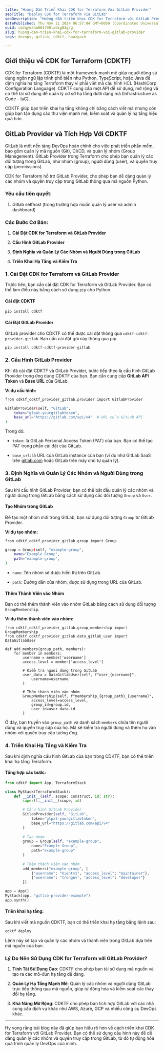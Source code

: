 ```yaml
---
title: "Hướng Dẫn Triển Khai CDK for Terraform Với GitLab Provider"
seoTitle: "Deploy CDK for Terraform via GitLab"
seoDescription: "Hướng dẫn triển khai CDK for Terraform với GitLab Provider để quản lý hiệu quả đối tượng và quyền truy cập trong GitLab"
datePublished: Thu Nov 21 2024 06:57:04 GMT+0000 (Coordinated Universal Time)
cuid: cm3qymaho001708ladig03grg
slug: huong-dan-trien-khai-cdk-for-terraform-voi-gitlab-provider
tags: devops, gitlab, cdktf, hoazgazh

---
```


## Giới thiệu về CDK for Terraform (CDKTF)

CDK for Terraform (CDKTF) là một framework mạnh mẽ giúp người dùng sử dụng ngôn ngữ lập trình phổ biến như Python, TypeScript, hoặc Java để định nghĩa hạ tầng Terraform thay vì phải viết mã cấu hình HCL (HashiCorp Configuration Language). CDKTF cung cấp một API dễ sử dụng, mở rộng và có thể tái sử dụng để quản lý cơ sở hạ tầng dưới dạng mã (Infrastructure as Code – IaC).

CDKTF giúp bạn triển khai hạ tầng không chỉ bằng cách viết mã nhưng còn giúp bạn tận dụng các thư viện mạnh mẽ, kiểm soát và quản lý hạ tầng hiệu quả hơn.

## GitLab Provider và Tích Hợp Với CDKTF

GitLab là một nền tảng DevOps hoàn chỉnh cho việc phát triển phần mềm, bao gồm quản lý mã nguồn (Git), CI/CD, và quản lý nhóm (Group Management). GitLab Provider trong Terraform cho phép bạn quản lý các đối tượng trong GitLab, như nhóm (group), người dùng (user), và quyền truy cập (permissions).

CDK for Terraform hỗ trợ GitLab Provider, cho phép bạn dễ dàng quản lý các nhóm và quyền truy cập trong GitLab thông qua mã nguồn Python.

### Yêu cầu tiên quyết:

1. Gitlab selfhost (trong trường hợp muốn quản lý user và admin dashboard)
    

### Các Bước Cơ Bản:

1. **Cài Đặt CDK for Terraform và GitLab Provider**
    
2. **Cấu Hình GitLab Provider**
    
3. **Định Nghĩa và Quản Lý Các Nhóm và Người Dùng trong GitLab**
    
4. **Triển Khai Hạ Tầng và Kiểm Tra**
    

### 1\. Cài Đặt CDK for Terraform và GitLab Provider

Trước tiên, bạn cần cài đặt CDK for Terraform và GitLab Provider. Bạn có thể làm điều này bằng cách sử dụng `pip` cho Python.

#### Cài đặt CDKTF

```bash
pip install cdktf
```

#### Cài Đặt GitLab Provider

GitLab provider cho CDKTF có thể được cài đặt thông qua `cdktf-cdktf-provider-gitlab`. Bạn cần cài đặt gói này thông qua pip:

```bash
pip install cdktf-cdktf-provider-gitlab
```

### 2\. Cấu Hình GitLab Provider

Khi đã cài đặt CDKTF và GitLab Provider, bước tiếp theo là cấu hình GitLab Provider trong ứng dụng CDKTF của bạn. Bạn cần cung cấp **GitLab API Token** và **Base URL** của GitLab.

**Ví dụ cấu hình:**

```bash
from cdktf_cdktf_provider_gitlab.provider import GitlabProvider

GitlabProvider(self, "GitLab",
    token="glpat-yourgitlabtoken",
    base_url="https://gitlab.com/api/v4"  # URL của GitLab API
)
```

Trong đó:

* `token`: là GitLab Personal Access Token (PAT) của bạn. Bạn có thể tạo PAT trong phần cài đặt của GitLab.
    
* `base_url`: là URL của GitLab instance của bạn (ví dụ như GitLab SaaS trên [gitlab.com](http://gitlab.com) hoặc GitLab trên máy chủ tự quản lý).
    

### 3\. Định Nghĩa và Quản Lý Các Nhóm và Người Dùng trong GitLab

Sau khi cấu hình GitLab Provider, bạn có thể bắt đầu quản lý các nhóm và người dùng trong GitLab bằng cách sử dụng các đối tượng `Group` và `User`.

#### Tạo Nhóm trong GitLab

Để tạo một nhóm mới trong GitLab, bạn sử dụng đối tượng `Group` từ GitLab Provider.

**Ví dụ tạo nhóm:**

```bash
from cdktf_cdktf_provider_gitlab.group import Group

group = Group(self, "example-group",
    name="Example Group",
    path="example-group",
)
```

* `name`: Tên nhóm sẽ được hiển thị trên GitLab.
    
* `path`: Đường dẫn của nhóm, được sử dụng trong URL của GitLab.
    

#### Thêm Thành Viên vào Nhóm

Bạn có thể thêm thành viên vào nhóm GitLab bằng cách sử dụng đối tượng `GroupMembership`.

**Ví dụ thêm thành viên vào nhóm:**

```plaintext
from cdktf_cdktf_provider_gitlab.group_membership import GroupMembership
from cdktf_cdktf_provider_gitlab.data_gitlab_user import DataGitlabUser

def add_members(group_path, members):
    for member in members:
        username = member['username']
        access_level = member['access_level']
        
        # Kiểm tra người dùng trong GitLab
        user_data = DataGitlabUser(self, f"user_{username}",
            username=username
        )
        
        # Thêm thành viên vào nhóm
        GroupMembership(self, f"membership_{group_path}_{username}",
            access_level=access_level,
            group_id=group.id,
            user_id=user_data.id
        )
```

Ở đây, bạn truyền vào `group_path` và danh sách `members` chứa tên người dùng và quyền truy cập của họ. Mã sẽ kiểm tra người dùng và thêm họ vào nhóm với quyền truy cập tương ứng.

### 4\. Triển Khai Hạ Tầng và Kiểm Tra

Sau khi định nghĩa cấu hình GitLab của bạn trong CDKTF, bạn có thể triển khai hạ tầng Terraform.

#### Tổng hợp các bước:

```python
from cdktf import App, TerraformStack

class MyStack(TerraformStack):
    def __init__(self, scope: Construct, id: str):
        super().__init__(scope, id)

        # Cấu hình GitLab Provider
        GitlabProvider(self, "GitLab",
            token="glpat-yourgitlabtoken",
            base_url="https://gitlab.com/api/v4"
        )
        
        # Tạo nhóm
        group = Group(self, "example-group",
            name="Example Group",
            path="example-group"
        )
        
        # Thêm thành viên vào nhóm
        add_members("example-group", [
            {"username": "hientv1", "access_level": "maintainer"},
            {"username": "trongnv", "access_level": "developer"}
        ])

app = App()
MyStack(app, "gitlab-provider-example")
app.synth()
```

#### Triển khai hạ tầng:

Sau khi viết mã nguồn CDKTF, bạn có thể triển khai hạ tầng bằng lệnh sau:

```bash
cdktf deploy
```

Lệnh này sẽ tạo và quản lý các nhóm và thành viên trong GitLab dựa trên mã nguồn của bạn.

### Lý Do Nên Sử Dụng CDK for Terraform với GitLab Provider?

1. **Tính Tái Sử Dụng Cao**: CDKTF cho phép bạn tái sử dụng mã nguồn và tạo ra các mô-đun hạ tầng dễ dàng.
    
2. **Quản Lý Hạ Tầng Mạnh Mẽ**: Quản lý các nhóm và người dùng GitLab trực tiếp thông qua mã nguồn, giúp tự động hóa và kiểm soát các thay đổi hạ tầng.
    
3. **Khả Năng Mở Rộng**: CDKTF cho phép bạn tích hợp GitLab với các nhà cung cấp dịch vụ khác như AWS, Azure, GCP và nhiều công cụ DevOps khác.
    

---

Hy vọng rằng bài blog này đã giúp bạn hiểu rõ hơn về cách triển khai CDK for Terraform với GitLab Provider. Bạn có thể sử dụng cấu hình này để dễ dàng quản lý các nhóm và quyền truy cập trong GitLab, từ đó tự động hóa quá trình quản lý DevOps của mình.